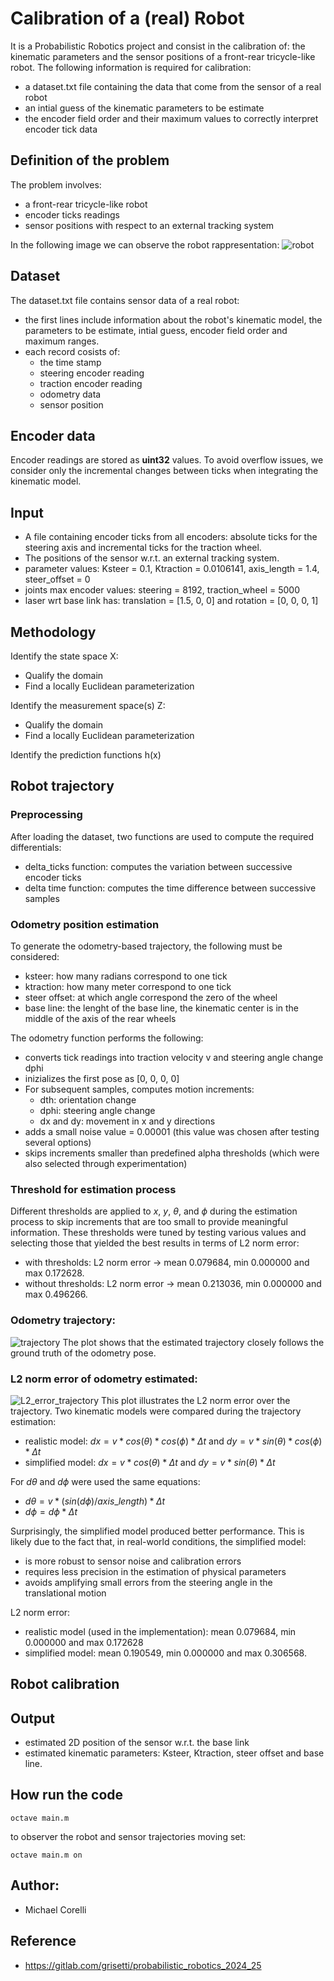 # Calibration of a (real) Robot
It is a Probabilistic Robotics project and consist in the calibration of: the kinematic parameters and the sensor positions of a front-rear tricycle-like robot.
The following information is required for calibration: 
- a dataset.txt file containing the data that come from the sensor of a real robot
- an intial guess of the kinematic parameters to be estimate
- the encoder field order and their maximum values to correctly interpret encoder tick data

## Definition of the problem
The problem involves:
- a front-rear tricycle-like robot
- encoder ticks readings
- sensor positions with respect to an external tracking system

In the following image we can observe the robot rappresentation:
![robot](./images/robot.png)

## Dataset
The dataset.txt file contains sensor data of a real robot:
- the first lines include information about the robot's kinematic model, the parameters to be estimate, intial guess, encoder field order and maximum ranges.
- each record cosists of:
    - the time stamp
    - steering encoder reading
    - traction encoder reading
    - odometry data
    - sensor position

## Encoder data
Encoder readings are stored as **uint32** values. To avoid overflow issues, we consider only the incremental changes between ticks when integrating the kinematic model.

## Input
- A file containing encoder ticks from all encoders: absolute ticks for the steering axis and incremental ticks for the traction wheel.
- The positions of the sensor w.r.t. an external tracking system.
- parameter values: Ksteer = 0.1, Ktraction = 0.0106141, axis_length = 1.4, steer_offset = 0 
- joints max encoder values: steering = 8192, traction_wheel = 5000 
- laser wrt base link has: translation = [1.5, 0, 0] and rotation = [0, 0, 0, 1]

## Methodology
Identify the state space X:
- Qualify the domain
- Find a locally Euclidean parameterization

Identify the measurement space(s) Z:
- Qualify the domain
- Find a locally Euclidean parameterization

Identify the prediction functions h(x)

## Robot trajectory

### Preprocessing
After loading the dataset, two functions are used to compute the required differentials:
- delta_ticks function: computes the variation between successive encoder ticks
- delta time function: computes the time difference between successive samples

### Odometry position estimation
To generate the odometry-based trajectory, the following must be considered:
- ksteer: how many radians correspond to one tick
- ktraction: how many meter correspond to one tick
- steer offset: at which angle correspond the zero of the wheel
- base line: the lenght of the base line, the kinematic center is in the middle of the axis of the rear wheels

The odometry function performs the following:
- converts tick readings into traction velocity v and steering angle change dphi
- inizializes the first pose as [0, 0, 0, 0]
- For subsequent samples, computes motion increments:
    - dth: orientation change
    - dphi: steering angle change
    - dx and dy: movement in x and y directions
- adds a small noise value = 0.00001 (this value was chosen after testing several options)
- skips increments smaller than predefined alpha thresholds (which were also selected through experimentation)

### Threshold for estimation process
Different thresholds are applied to $x$, $y$, $\theta$, and $\phi$ during the estimation process to skip increments that are too small to provide meaningful information. These thresholds were tuned by testing various values and selecting those that yielded the best results in terms of L2 norm error:
- with thresholds: L2 norm error -> mean 0.079684, min 0.000000 and max 0.172628.
- without thresholds: L2 norm error -> mean 0.213036, min 0.000000 and max 0.496266.

### Odometry trajectory:
![trajectory](./output/odometry_estimated.png)
The plot shows that the estimated trajectory closely follows the ground truth of the odometry pose.

### L2 norm error of odometry estimated:
![L2_error_trajectory](./output/error_odometry_estimated.png)
This plot illustrates the L2 norm error over the trajectory. Two kinematic models were compared during the trajectory estimation:
- realistic model: $dx = v * cos(\theta)*cos(\phi)*\Delta t$ and $dy = v * sin(\theta)*cos(\phi)*\Delta t$
- simplified model: $dx = v * cos(\theta) * \Delta t$ and $dy = v * sin(\theta) * \Delta t$

For $d\theta$ and $d\phi$ were used the same equations:
- $d\theta = v * (sin(d\phi)/axis\_length)*\Delta t$
- $d\phi = d\phi*\Delta t$

Surprisingly, the simplified model produced better performance. This is likely due to the fact that, in real-world conditions, the simplified model:
- is more robust to sensor noise and calibration errors
- requires less precision in the estimation of physical parameters
- avoids amplifying small errors from the steering angle in the translational motion

L2 norm error:
- realistic model (used in the implementation): mean 0.079684, min 0.000000 and max 0.172628
- simplified model: mean 0.190549, min 0.000000 and max 0.306568.

## Robot calibration

## Output
- estimated 2D position of the sensor w.r.t. the base link
- estimated kinematic parameters: Ksteer, Ktraction, steer offset and base line.

## How run the code
```shell
octave main.m
```
to observer the robot and sensor trajectories moving set:
```shell
octave main.m on
```

## Author:
- Michael Corelli

## Reference
- https://gitlab.com/grisetti/probabilistic_robotics_2024_25
